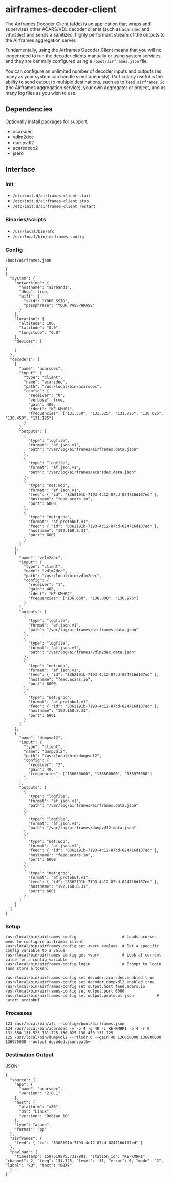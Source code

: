 # airframes-decoder-client

The Airframes Decoder Client (afdc) is an application that wraps and supervises other ACARS/VDL decoder clients
(such as `acarsdec` and `vdlm2dec`) and sends a sanitized, highly performant stream of the outputs to the Airframes
aggregation server.

Fundamentally, using the Airframes Decoder Client means that you will no longer need to run the decoder clients
manually or using system services, and they are centrally configured using a `/boot/airframes.json` file.

You can configure an unlimited number of decoder inputs and outputs (as many as your system can handle simultaneously).
Particularly useful is the ability to send output to multiple destinations, such as to `feed.airframes.io` (the
Airframes aggregation service), your own aggregator or project, and as many log files as you wish to use.

## Dependencies

Optionally install packages for support.

* acarsdec
* vdlm2dec
* dumpvdl2
* acarsdeco2
* jaero

## Interface

### Init
* `/etc/init.d/airframes-client start`
* `/etc/init.d/airframes-client stop`
* `/etc/init.d/airframes-client restart`


### Binaries/scripts
* `/usr/local/bin/afc`
* `/usr/local/bin/airframes-config`

### Config
`/boot/airframes.json`

```
{
{
  "system": {
    "networking": {
      "hostname": "airband1",
      "dhcp": true,
      "wifi": {
        "ssid": "YOUR SSID",
        "passphrase": "YOUR PASSPHRASE"
      }
    },
    "location": {
      "altitude": 100,
      "latitude": "0.0",
      "longitude": "0.0"
    },
    "devices": [

    ]
  },
  "decoders": [
    {
      "name": "acarsdec",
      "input": {
        "type": "client",
        "name": "acarsdec",
        "path": "/usr/local/bin/acarsdec",
        "config": {
          "receiver": "0",
          "verbose": true,
          "gain": 400,
          "ident": "KE-KMHR1",
          "frequencies": ["131.550", "131.525", "131.725", "130.025", "130.450", "131.125"]
        }
      },
      "outputs": [
        {
          "type": "logfile",
          "format": "af.json.v1",
          "path": "/var/log/airframes/airframes.data.json"
        },
        {
          "type": "logfile",
          "format": "af.json.v1",
          "path": "/var/log/airframes/acarsdec.data.json"
        },
        {
          "type": "net:udp",
          "format": "af.json.v1",
          "feed": { "id": "8362191b-7193-4c12-87cd-024716d107ed" },
          "hostname": "feed.acars.io",
          "port": 6000
        },
        {
          "type": "net:grpc",
          "format": "af.protobuf.v1",
          "feed": { "id": "8362191b-7193-4c12-87cd-024716d107ed" },
          "hostname": "192.168.8.31",
          "port": 6001
        }
      ]
    },
    {
      "name": "vdlm2dec",
      "input": {
        "type": "client",
        "name": "vdlm2dec",
        "path": "/usr/local/bin/vdlm2dec",
        "config": {
          "receiver": "1",
          "gain": 400,
          "ident": "KE-KMHR2",
          "frequencies": ["136.650", "136.800", "136.975"]
        }
      },
      "outputs": [
        {
          "type": "logfile",
          "format": "af.json.v1",
          "path": "/var/log/airframes/airframes.data.json"
        },
        {
          "type": "logfile",
          "format": "af.json.v1",
          "path": "/var/log/airframes/vdlm2dec.data.json"
        },
        {
          "type": "net:udp",
          "format": "af.json.v1",
          "feed": { "id": "8362191b-7193-4c12-87cd-024716d107ed" },
          "hostname": "feed.acars.io",
          "port": 6000
        },
        {
          "type": "net:grpc",
          "format": "af.protobuf.v1",
          "feed": { "id": "8362191b-7193-4c12-87cd-024716d107ed" },
          "hostname": "192.168.8.31",
          "port": 6001
        }
      ]
    },
    {
      "name": "dumpvdl2",
      "input": {
        "type": "client",
        "name": "dumpvdl2",
        "path": "/usr/local/bin/dumpvdl2",
        "config": {
          "receiver": "2",
          "gain": 40,
          "frequencies": ["136650000", "136800000", "136975000"]
        }
      },
      "outputs": [
        {
          "type": "logfile",
          "format": "af.json.v1",
          "path": "/var/log/airframes/airframes.data.json"
        },
        {
          "type": "logfile",
          "format": "af.json.v1",
          "path": "/var/log/airframes/dumpvdl2.data.json"
        },
        {
          "type": "net:udp",
          "format": "af.json.v1",
          "feed": { "id": "8362191b-7193-4c12-87cd-024716d107ed" },
          "hostname": "feed.acars.io",
          "port": 6000
        },
        {
          "type": "net:grpc",
          "format": "af.protobuf.v1",
          "feed": { "id": "8362191b-7193-4c12-87cd-024716d107ed" },
          "hostname": "192.168.8.31",
          "port": 6001
        }
      ]
    }
  ]
}
```


### Setup
```
/usr/local/bin/airframes-config                    # Loads ncurses menu to configure airframes client
/usr/local/bin/airframes-config set <var> <value>  # Set a specific config variable to a value
/usr/local/bin/airframes-config get <var>          # Look at current value for a config variable
/usr/local/bin/airframes-config login              # Prompt to login (and store a token)
```

```
/usr/local/bin/airframes-config set decoder.acarsdec.enabled true
/usr/local/bin/airframes-config set decoder.dumpvdl2.enabled true
/usr/local/bin/airframes-config set output.host feed.acars.io
/usr/local/bin/airframes-config set output.port 6000
/usr/local/bin/airframes-config set output.protocol json          # Later: protobuf
```

### Processes

```
123 /usr/local/bin/afc --config=/boot/airframes.json
124 /usr/local/bin/acarsdec -v -o 4 -g 40 -i KE-KMHR1 -o 4 -r 0 131.550 131.525 131.725 130.025 130.450 131.125
125 /usr/local/bin/dumpvdl2 --rtlsdr 0 --gain 40 136650000 136800000 136975000 --output decoded:json:path=-
```

### Destination Output

JSON:

```
{
  "source": {
    "app": {
      "name": "acarsdec",
      "version": "2.0.1"
    },
    "host": {
      "platform": "x86",
      "os": "Linux",
      "version": "Debian 10"
    },
    "type": "acars",
    "format": "pp"
  },
  "airframes": {
    "feed": { "id": "8362191b-7193-4c12-87cd-024716d107ed" }
  },
  "payload": {
    "timestamp": 1597519975.7317891, "station_id": "KE-KMHR1", "channel": 2, "freq": 131.725, "level": -31, "error": 0, "mode": "2", "label": "SQ", "text": "00XS"
  }
}
```
